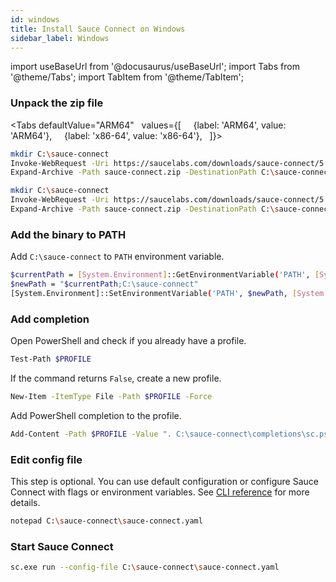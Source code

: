 ```yaml
---
id: windows
title: Install Sauce Connect on Windows
sidebar_label: Windows
---
```


import useBaseUrl from '@docusaurus/useBaseUrl';
import Tabs from '@theme/Tabs';
import TabItem from '@theme/TabItem';

### Unpack the zip file

<Tabs
defaultValue="ARM64"
  values={[
    {label: 'ARM64', value: 'ARM64'},
    {label: 'x86-64', value: 'x86-64'},
  ]}>
<TabItem value="ARM64">

```bash
mkdir C:\sauce-connect
Invoke-WebRequest -Uri https://saucelabs.com/downloads/sauce-connect/5.0.0/sauce-connect-5.0.0_windows.aarch64.zip -OutFile sauce-connect.zip
Expand-Archive -Path sauce-connect.zip -DestinationPath C:\sauce-connect
```
  </TabItem>

  <TabItem value="x86-64">

```bash
mkdir C:\sauce-connect
Invoke-WebRequest -Uri https://saucelabs.com/downloads/sauce-connect/5.0.0/sauce-connect-5.0.0_windows.x86_64.zip -OutFile sauce-connect.zip
Expand-Archive -Path sauce-connect.zip -DestinationPath C:\sauce-connect
```

  </TabItem>
</Tabs>

### Add the binary to PATH

Add `C:\sauce-connect` to `PATH` environment variable.

```bash
$currentPath = [System.Environment]::GetEnvironmentVariable('PATH', [System.EnvironmentVariableTarget]::Machine)
$newPath = "$currentPath;C:\sauce-connect"
[System.Environment]::SetEnvironmentVariable('PATH', $newPath, [System.EnvironmentVariableTarget]::Machine)
```

### Add completion

Open PowerShell and check if you already have a profile.

```bash
Test-Path $PROFILE
```

If the command returns `False`, create a new profile.

```bash
New-Item -ItemType File -Path $PROFILE -Force
```

Add PowerShell completion to the profile.

```bash
Add-Content -Path $PROFILE -Value ". C:\sauce-connect\completions\sc.ps1"
```

### Edit config file

This step is optional. You can use default configuration or configure Sauce Connect with flags or environment variables.
See [CLI reference](/dev/cli/sauce-connect-5/) for more details.

```bash
notepad C:\sauce-connect\sauce-connect.yaml
```

### Start Sauce Connect

```bash
sc.exe run --config-file C:\sauce-connect\sauce-connect.yaml
```
